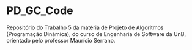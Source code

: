 # PD_GC_Code
Repositório do Trabalho 5 da matéria de Projeto de Algoritmos (Programação Dinâmica), do curso de Engenharia de Software da UnB, orientado pelo professor Maurício Serrano.

